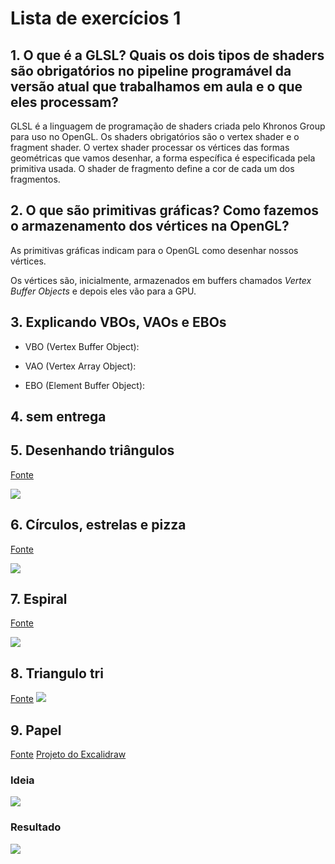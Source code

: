 # Lista de exercícios 1

## 1. O que é a GLSL? Quais os dois tipos de shaders são obrigatórios no pipeline programável da versão atual que trabalhamos em aula e o que eles processam?

GLSL é a linguagem de programação de shaders criada pelo Khronos Group para uso
no OpenGL. Os shaders obrigatórios são o vertex shader e o fragment shader.
O vertex shader processar os vértices das formas geométricas que vamos desenhar,
a forma específica é especificada pela primitiva usada. O shader de fragmento 
define a cor de cada um dos fragmentos.

## 2. O que são primitivas gráficas? Como fazemos o armazenamento dos vértices na OpenGL?

As primitivas gráficas indicam para o OpenGL como desenhar nossos vértices.

Os vértices são, inicialmente, armazenados em buffers chamados *Vertex Buffer
Objects* e depois eles vão para a GPU.

## 3. Explicando VBOs, VAOs e EBOs

- VBO (Vertex Buffer Object):

- VAO (Vertex Array Object):

- EBO (Element Buffer Object):

## 4. sem entrega

## 5. Desenhando triângulos

[Fonte](src/cinco.cpp)

![](images/cinco.png)

## 6. Círculos, estrelas e pizza

[Fonte](src/seis.cpp)

![](images/seis.png)

## 7. Espiral

[Fonte](src/sete.cpp)

![](images/sete.png)

## 8. Triangulo tri

[Fonte](src/oito.cpp)
![](images/oito.png)

## 9. Papel

[Fonte](src/nove.cpp)
[Projeto do Excalidraw](images/nove.excalidraw)

### Ideia

![](images/nove-draw.png)

### Resultado

![](images/nove.png)
